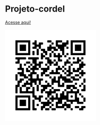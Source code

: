 # Projeto-cordel
 
<html>
<a href="https://luccadevsilva.github.io/Projeto-cordel/cordel.html" target="_blank">Acesse aqui!</a>
<br>
<br>

<img src="QR Code/frame.png"> 

    
</html>